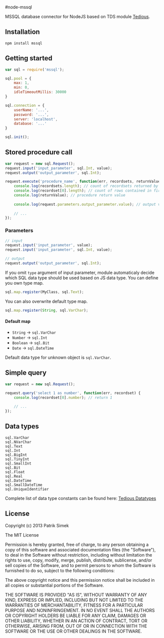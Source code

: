 #node-mssql

MSSQL database connector for NodeJS based on TDS module [Tedious](https://github.com/pekim/tedious).

## Installation

    npm install mssql

## Getting started

```javascript
var sql = require('mssql'); 

sql.pool = {
	max: 1,
	min: 0,
	idleTimeoutMillis: 30000
}

sql.connection = {
	userName: '...',
	password: '...',
	server: 'localhost',
	database: '...'
}

sql.init();
```

## Stored procedure call

```javascript
var request = new sql.Request();
request.input('input_parameter', sql.Int, value);
request.output('output_parameter', sql.Int);

request.execute('procedure_name', function(err, recordsets, returnValue) {
	console.log(recordsets.length); // count of recordsets returned by procedure
	console.log(recordset[0].length); // count of rows contained in first recordset
	console.log(returnValue); // procedure return value
	
	console.log(request.parameters.output_parameter.value); // output value
	
	// ...
});
```

### Parameters

```javascript
// input
request.input('input_parameter', value);
request.input('input_parameter', sql.Int, value);

// output
request.output('output_parameter', sql.Int);
```

If you omit `type` argument of input parameter, module automaticaly decide which SQL data type should be used based on JS data type. You can define you own type map.

```javascript
sql.map.register(MyClass, sql.Text);
```

You can also overwrite default type map.

```javascript
sql.map.register(String, sql.VarChar);
```

#### Default map

* `String` -> `sql.VarChar`
* `Number` -> `sql.Int`
* `Boolean` -> `sql.Bit`
* `Date` -> `sql.DateTime`

Default data type for unknown object is `sql.VarChar`.

## Simple query

```javascript
var request = new sql.Request();

request.query('select 1 as number', function(err, recordset) {
	console.log(recordset[0].number); // return 1
	
	// ...
});
```

## Data types

```
sql.VarChar
sql.NVarChar
sql.Text
sql.Int
sql.BigInt
sql.TinyInt
sql.SmallInt
sql.Bit
sql.Float
sql.Real
sql.DateTime
sql.SmallDateTime
sql.UniqueIdentifier
```

Complete list of data type constants can be found here: [Tedious Datatypes](http://pekim.github.io/tedious/api-datatypes.html)

## License

Copyright (c) 2013 Patrik Simek

The MIT License

Permission is hereby granted, free of charge, to any person obtaining a copy of this software and associated documentation files (the "Software"), to deal in the Software without restriction, including without limitation the rights to use, copy, modify, merge, publish, distribute, sublicense, and/or sell copies of the Software, and to permit persons to whom the Software is furnished to do so, subject to the following conditions:

The above copyright notice and this permission notice shall be included in all copies or substantial portions of the Software.

THE SOFTWARE IS PROVIDED "AS IS", WITHOUT WARRANTY OF ANY KIND, EXPRESS OR IMPLIED, INCLUDING BUT NOT LIMITED TO THE WARRANTIES OF MERCHANTABILITY, FITNESS FOR A PARTICULAR PURPOSE AND NONINFRINGEMENT. IN NO EVENT SHALL THE AUTHORS OR COPYRIGHT HOLDERS BE LIABLE FOR ANY CLAIM, DAMAGES OR OTHER LIABILITY, WHETHER IN AN ACTION OF CONTRACT, TORT OR OTHERWISE, ARISING FROM, OUT OF OR IN CONNECTION WITH THE SOFTWARE OR THE USE OR OTHER DEALINGS IN THE SOFTWARE.
